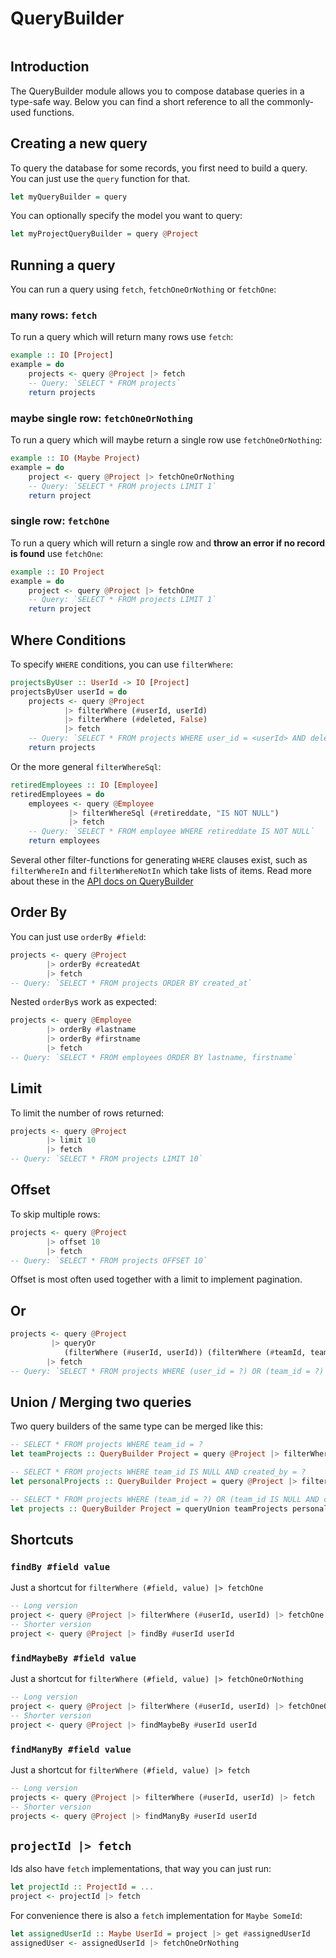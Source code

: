 # QueryBuilder

```toc
```

## Introduction

The QueryBuilder module allows you to compose database queries in a type-safe way. Below you can find a short reference to all the commonly-used functions.

## Creating a new query

To query the database for some records, you first need to build a query.
You can just use the `query` function for that.

```haskell
let myQueryBuilder = query
```

You can optionally specify the model you want to query:

```haskell
let myProjectQueryBuilder = query @Project
```

## Running a query

You can run a query using `fetch`, `fetchOneOrNothing` or `fetchOne`:

### many rows: `fetch`

To run a query which will return many rows use `fetch`:

```haskell
example :: IO [Project]
example = do
    projects <- query @Project |> fetch
    -- Query: `SELECT * FROM projects`
    return projects
```

### maybe single row: `fetchOneOrNothing`

To run a query which will maybe return a single row use `fetchOneOrNothing`:

```haskell
example :: IO (Maybe Project)
example = do
    project <- query @Project |> fetchOneOrNothing
    -- Query: `SELECT * FROM projects LIMIT 1`
    return project
```

### single row: `fetchOne`

To run a query which will return a single row and **throw an error if no record is found** use `fetchOne`:

```haskell
example :: IO Project
example = do
    project <- query @Project |> fetchOne
    -- Query: `SELECT * FROM projects LIMIT 1`
    return project
```

## Where Conditions

To specify `WHERE` conditions, you can use `filterWhere`:

```haskell
projectsByUser :: UserId -> IO [Project]
projectsByUser userId = do
    projects <- query @Project
            |> filterWhere (#userId, userId)
            |> filterWhere (#deleted, False)
            |> fetch
    -- Query: `SELECT * FROM projects WHERE user_id = <userId> AND deleted = false`
    return projects
```

Or the more general `filterWhereSql`:

```haskell
retiredEmployees :: IO [Employee]
retiredEmployees = do
    employees <- query @Employee
             |> filterWhereSql (#retireddate, "IS NOT NULL")
             |> fetch
    -- Query: `SELECT * FROM employee WHERE retireddate IS NOT NULL`
    return employees
```

Several other filter-functions for generating `WHERE` clauses exist, such as `filterWhereIn` and `filterWhereNotIn` which take lists of items. Read more about these in the [API docs on QueryBuilder](https://ihp.digitallyinduced.com/api-docs/IHP-QueryBuilder.html)

## Order By

You can just use `orderBy #field`:

```haskell
projects <- query @Project
        |> orderBy #createdAt
        |> fetch
-- Query: `SELECT * FROM projects ORDER BY created_at`
```

Nested `orderBy`s work as expected:

```haskell
projects <- query @Employee
        |> orderBy #lastname
        |> orderBy #firstname
        |> fetch
-- Query: `SELECT * FROM employees ORDER BY lastname, firstname`
```

## Limit

To limit the number of rows returned:

```haskell
projects <- query @Project
        |> limit 10
        |> fetch
-- Query: `SELECT * FROM projects LIMIT 10`
```

## Offset

To skip multiple rows:

```haskell
projects <- query @Project
        |> offset 10
        |> fetch
-- Query: `SELECT * FROM projects OFFSET 10`
```

Offset is most often used together with a limit to implement pagination.

## Or

```haskell
projects <- query @Project
         |> queryOr
            (filterWhere (#userId, userId)) (filterWhere (#teamId, teamId))
        |> fetch
-- Query: `SELECT * FROM projects WHERE (user_id = ?) OR (team_id = ?)`
```

## Union / Merging two queries

Two query builders of the same type can be merged like this:

```haskell
-- SELECT * FROM projects WHERE team_id = ?
let teamProjects :: QueryBuilder Project = query @Project |> filterWhere (#teamId, teamId)

-- SELECT * FROM projects WHERE team_id IS NULL AND created_by = ?
let personalProjects :: QueryBuilder Project = query @Project |> filterWhere (#teamId, Nothing) |> filterWhere (#createdBy, currentUserId)

-- SELECT * FROM projects WHERE (team_id = ?) OR (team_id IS NULL AND created_by = ?)
let projects :: QueryBuilder Project = queryUnion teamProjects personalProjects
```

## Shortcuts

### `findBy #field value`

Just a shortcut for `filterWhere (#field, value) |> fetchOne`

```haskell
-- Long version
project <- query @Project |> filterWhere (#userId, userId) |> fetchOne
-- Shorter version
project <- query @Project |> findBy #userId userId
```

### `findMaybeBy #field value`

Just a shortcut for `filterWhere (#field, value) |> fetchOneOrNothing`

```haskell
-- Long version
project <- query @Project |> filterWhere (#userId, userId) |> fetchOneOrNothing
-- Shorter version
project <- query @Project |> findMaybeBy #userId userId
```

### `findManyBy #field value`

Just a shortcut for `filterWhere (#field, value) |> fetch`

```haskell
-- Long version
projects <- query @Project |> filterWhere (#userId, userId) |> fetch
-- Shorter version
projects <- query @Project |> findManyBy #userId userId
```

## `projectId |> fetch`

Ids also have `fetch` implementations, that way you can just run:

```haskell
let projectId :: ProjectId = ...
project <- projectId |> fetch
```

For convenience there is also a `fetch` implementation for `Maybe SomeId`:

```haskell
let assignedUserId :: Maybe UserId = project |> get #assignedUserId
assignedUser <- assignedUserId |> fetchOneOrNothing
```
